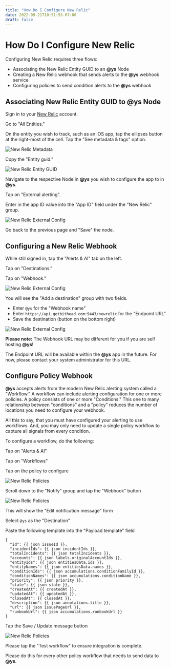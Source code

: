 ```yaml
---
title: "How Do I Configure New Relic"
date: 2022-09-21T10:51:53-07:00
draft: false
---
```


# How Do I Configure New Relic

Configuring New Relic requires three flows:
- Associating the New Relic Entity GUID to an **@ys** Node
- Creating a New Relic webhook that sends alerts to the **@ys** webhook service
- Configuring policies to send condition alerts to the **@ys** webhook

## Associating New Relic Entity GUID to **@ys** Node

Sign in to your [New Relic](https://www.newrelic.com) account.

Go to "All Entities."

On the entity you wish to track, such as an iOS app, tap the ellipses button at the right-most of the cell.
Tap the "See metadata & tags" option.

![New Relic Metadata](/help/img/new-relic-metadata.png)

Copy the "Entity guid."

![New Relic Entity GUID](/help/img/new-relic-entity-guid.png)

Navigate to the respective Node in **@ys** you wish to configure the app to in **@ys**.

Tap on "External alerting".

Enter in the app ID value into the "App ID" field under the "New Relic" group.

![New Relic External Config](/help/img/new-relic-external-config.png)

Go back to the previous page and "Save" the node.

## Configuring a New Relic Webhook

While still signed in, tap the "Alerts & AI" tab on the left.

Tap on "Destinations."

Tap on "Webhook."

![New Relic External Config](/help/img/new-relic-destinations.png)

You will see the "Add a destination" group with two fields.

- Enter `@ys` for the "Webhook name"
- Enter `https://api.getbithead.com:9443/newrelic` for the "Endpoint URL"
- Save the destination (button on the bottom right)

![New Relic External Config](/help/img/new-relic-webhook.png)

**Please note:** The Webhook URL may be different for you if you are self hosting **@ys**!

The Endpoint URL will be available within the **@ys** app in the future. For now, please contact your system administrator for this URL.

## Configure Policy Webhook

**@ys** accepts alerts from the modern New Relic alerting system called a "Workflow." A workflow can include alerting configuration for one or more policies. A policy consists of one or more "Conditions." This one to many relationship between "conditions" and a "policy" reduces the number of locations you need to configure your webhook.

All this to say, that you must have configured your alerting to use workflows. And, you may only need to update a single policy workflow to capture all signals from every condition.

To configure a workflow, do the following:

Tap on "Alerts & AI"

Tap on "Workflows"

Tap on the policy to configure

![New Relic Policies](/help/img/new-relic-policies.png)

Scroll down to the "Notify" group and tap the "Webhook" button

![New Relic Policies](/help/img/new-relic-policy-add-webhook.png)

This will show the "Edit notification message" form

Select `@ys` as the "Destination"

Paste the following template into the "Payload template" field

```
{
  "id": {{ json issueId }},
  "incidentIds": {{ json incidentIds }},
  "totalIncidents": {{ json totalIncidents }},
  "accounts": {{ json labels.originalAccountIds }},
  "entityIds": {{ json entitiesData.ids }},
  "entityNames": {{ json entitiesData.names }},
  "conditionIds": {{ json accumulations.conditionFamilyId }},
  "conditionNames": {{ json accumulations.conditionName }},
  "priority": {{ json priority }},
  "state": {{ json state }},
  "createdAt": {{ createdAt }},
  "updatedAt": {{ updatedAt }},
  "closedAt": {{ closedAt }},
  "description": {{ json annotations.title }},
  "url": {{ json issuePageUrl }},
  "runbookUrl": {{ json accumulations.runbookUrl }}
}

```

Tap the Save / Update message button

![New Relic Policies](/help/img/new-relic-policy-webhook-config.png)

Please tap the "Test workflow" to ensure integration is complete.

Please do this for every other policy workflow that needs to send data to **@ys**.
